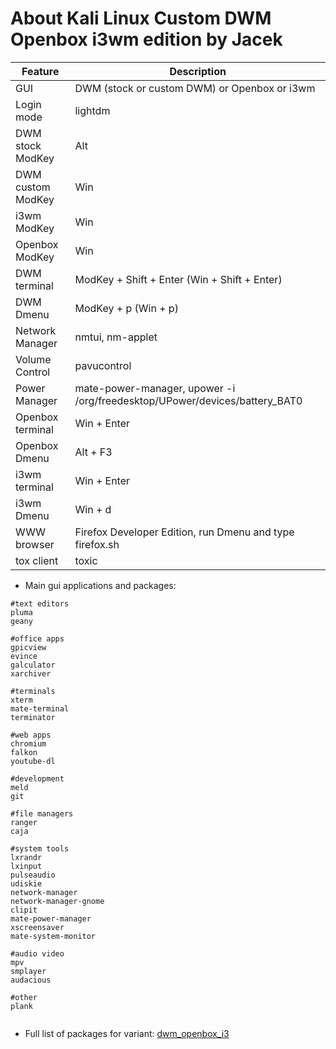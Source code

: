 # About Kali Linux Custom DWM Openbox i3wm edition by Jacek 


|Feature           |Description                                                                         |
|------------------|------------------------------------------------------------------------------------|
|GUI               |DWM (stock or custom DWM) or Openbox or i3wm                                        |
|Login mode        |lightdm                                                                             |
|DWM stock ModKey  |Alt                                                                                 |
|DWM custom ModKey |Win                                                                                 |
|i3wm ModKey       |Win                                                                                 |
|Openbox ModKey    |Win                                                                                 |
|DWM terminal      |ModKey + Shift + Enter (Win + Shift + Enter)                                        |
|DWM Dmenu         |ModKey + p (Win + p)                                                                |
|Network Manager   |nmtui, nm-applet                                                                    |
|Volume Control    |pavucontrol                                                                         |
|Power Manager     |mate-power-manager, upower -i /org/freedesktop/UPower/devices/battery_BAT0          |
|Openbox terminal  |Win + Enter                                                                         |
|Openbox Dmenu     |Alt + F3                                                                            |
|i3wm terminal     |Win + Enter                                                                         |
|i3wm Dmenu        |Win + d                                                                             |
|WWW browser       |Firefox Developer Edition, run Dmenu and type firefox.sh                            |
|tox client        |toxic                                                                               |

* Main gui applications and packages: 

```
#text editors
pluma
geany

#office apps
gpicview
evince
galculator
xarchiver

#terminals
xterm 
mate-terminal
terminator

#web apps
chromium
falkon
youtube-dl

#development
meld
git

#file managers
ranger
caja

#system tools 
lxrandr
lxinput
pulseaudio
udiskie
network-manager
network-manager-gnome
clipit
mate-power-manager
xscreensaver
mate-system-monitor

#audio video
mpv
smplayer
audacious

#other
plank


```

* Full list of packages for variant: [dwm_openbox_i3](./variant-dwm_openbox_i3/package-lists/kali.list.chroot)









